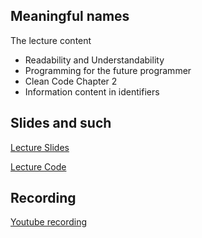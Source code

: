 ## Meaningful names

The lecture content
 * Readability and Understandability
 * Programming for the future programmer
 * Clean Code Chapter 2
 * Information content in identifiers

## Slides and such
 [Lecture Slides](https://docs.google.com/presentation/d/1_pZz4w8PfnqDg_jmQVH5O9EDkYUc6zdbzxJJu5-h7Ls/edit?usp=sharing)
 
 [Lecture Code](https://github.com/dntoll/1dv610/tree/master/lectures/examples/l4)

## Recording
[Youtube recording](https://youtu.be/9hxt2iKhSVw)
